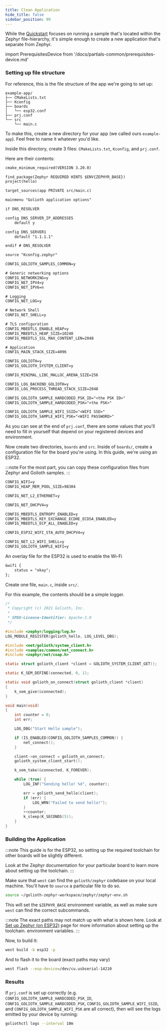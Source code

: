 ```yaml
---
title: Clean Application
hide_title: false
sidebar_position: 99
---
```


While the [Quickstart](/getting-started) focuses on running a sample that's located within the Zephyr file-hierarchy,
it's simple enough to create a new application that's separate from Zephyr.

import PrerequisitesDevice from '/docs/partials-common/prerequisites-device.md'

<PrerequisitesDevice />

### Setting up file structure

For reference, this is the file structure of the app we're going to set up:

```
example-app/
├── CMakeLists.txt
├── Kconfig
├── boards
│   └── esp32.conf
├── prj.conf
└── src
    └── main.c
```

To make this, create a new directory for your app (we called ours `example-app`). Feel free to name it whatever you'd like.

Inside this directory, create 3 files: `CMakeLists.txt`, `Kconfig`, and `prj.conf`.

Here are their contents:

```txt title="CMakeLists.txt"
cmake_minimum_required(VERSION 3.20.0)

find_package(Zephyr REQUIRED HINTS $ENV{ZEPHYR_BASE})
project(hello)

target_sources(app PRIVATE src/main.c)
```

```txt title="Kconfig"
mainmenu "Golioth application options"

if DNS_RESOLVER

config DNS_SERVER_IP_ADDRESSES
	default y

config DNS_SERVER1
	default "1.1.1.1"

endif # DNS_RESOLVER

source "Kconfig.zephyr"
```

```txt title="prj.conf"
CONFIG_GOLIOTH_SAMPLES_COMMON=y

# Generic networking options
CONFIG_NETWORKING=y
CONFIG_NET_IPV4=y
CONFIG_NET_IPV6=n

# Logging
CONFIG_NET_LOG=y

# Network Shell
CONFIG_NET_SHELL=y

# TLS configuration
CONFIG_MBEDTLS_ENABLE_HEAP=y
CONFIG_MBEDTLS_HEAP_SIZE=10240
CONFIG_MBEDTLS_SSL_MAX_CONTENT_LEN=2048

# Application
CONFIG_MAIN_STACK_SIZE=4096

CONFIG_GOLIOTH=y
CONFIG_GOLIOTH_SYSTEM_CLIENT=y

CONFIG_MINIMAL_LIBC_MALLOC_ARENA_SIZE=256

CONFIG_LOG_BACKEND_GOLIOTH=y
CONFIG_LOG_PROCESS_THREAD_STACK_SIZE=2048

CONFIG_GOLIOTH_SAMPLE_HARDCODED_PSK_ID="<the PSK ID>"
CONFIG_GOLIOTH_SAMPLE_HARDCODED_PSK="<the PSK>"

CONFIG_GOLIOTH_SAMPLE_WIFI_SSID="<WIFI SSD>"
CONFIG_GOLIOTH_SAMPLE_WIFI_PSK="<WIFI PASSWORD>"
```

As you can see at the end of `prj.conf`, there are some values that you'll need to fill in yourself that depend on your registered devices and environment.

Now create two directories, `boards` and `src`. Inside of `boards/`, create a configuration file for the board you're using. In this guide, we're using an ESP32.

:::note
For the most part, you can copy these configuration files from Zephyr and Golioth samples.
:::

```txt title="boards/esp32.conf"
CONFIG_WIFI=y
CONFIG_HEAP_MEM_POOL_SIZE=98304

CONFIG_NET_L2_ETHERNET=y

CONFIG_NET_DHCPV4=y

CONFIG_MBEDTLS_ENTROPY_ENABLED=y
CONFIG_MBEDTLS_KEY_EXCHANGE_ECDHE_ECDSA_ENABLED=y
CONFIG_MBEDTLS_ECP_ALL_ENABLED=y

CONFIG_ESP32_WIFI_STA_AUTO_DHCPV4=y

CONFIG_NET_L2_WIFI_SHELL=y
CONFIG_GOLIOTH_SAMPLE_WIFI=y
```

An overlay file for the ESP32 is used to enable the Wi-Fi

```txt title="boards/esp32.overlay"
&wifi {
	status = "okay";
};
```

Create one file, `main.c`, inside `src/`.

For this example, the contents should be a simple logger.

```c title="src/main.c"
/*
 * Copyright (c) 2021 Golioth, Inc.
 *
 * SPDX-License-Identifier: Apache-2.0
 */

#include <zephyr/logging/log.h>
LOG_MODULE_REGISTER(golioth_hello, LOG_LEVEL_DBG);

#include <net/golioth/system_client.h>
#include <samples/common/net_connect.h>
#include <zephyr/net/coap.h>

static struct golioth_client *client = GOLIOTH_SYSTEM_CLIENT_GET();

static K_SEM_DEFINE(connected, 0, 1);

static void golioth_on_connect(struct golioth_client *client)
{
	k_sem_give(&connected);
}

void main(void)
{
	int counter = 0;
	int err;

	LOG_DBG("Start Hello sample");

	if (IS_ENABLED(CONFIG_GOLIOTH_SAMPLES_COMMON)) {
		net_connect();
	}

	client->on_connect = golioth_on_connect;
	golioth_system_client_start();

	k_sem_take(&connected, K_FOREVER);

	while (true) {
		LOG_INF("Sending hello! %d", counter);

		err = golioth_send_hello(client);
		if (err) {
			LOG_WRN("Failed to send hello!");
		}
		++counter;
		k_sleep(K_SECONDS(5));
	}
}
```

### Building the Application

:::note
This guide is for the ESP32, so setting up the required toolchain for other boards will be slightly different.

Look at the Zephyr documentation for your particular board to learn more about setting up the toolchain.
:::

Make sure that `west` can find the `golioth/zephyr` codebase on your local
machine. You'll have to `source` a particular file to do so.

```bash
source ~/golioth-zephyr-workspace/zephyr/zephyr-env.sh
```

This will set the `$ZEPHYR_BASE` environment variable, as well as make sure
`west` can find the correct subcommands.

:::note
The exact paths may not match up with what is shown here. Look at [Set
up Zephyr (on
ESP32)](https://docs.golioth.io/hardware/esp32/quickstart/set-up-zephyr) page
for more information about setting up the toolchain. environment variables.
:::

Now, to build it:

```bash
west build -b esp32 -p
```

And to flash it to the board (exact paths may vary)

```bash
west flash --esp-device=/dev/cu.usbserial-14210
```

### Results

If `prj.conf` is set up correctly (e.g. `CONFIG_GOLIOTH_SAMPLE_HARDCODED_PSK_ID`,
`CONFIG_GOLIOTH_SAMPLE_HARDCODED_PSK`, `CONFIG_GOLIOTH_SAMPLE_WIFI_SSID`, and
`CONFIG_GOLIOTH_SAMPLE_WIFI_PSK` are all correct), then will see the logs
emitted by your device by running:

```bash
goliothctl logs --interval 10m
```
